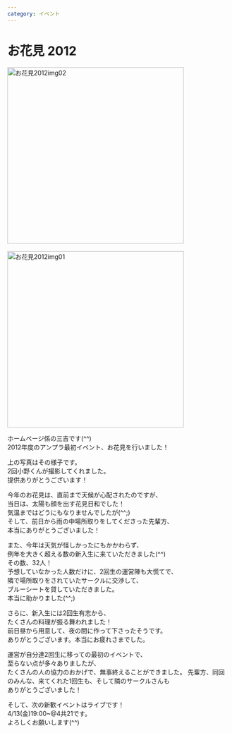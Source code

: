 ```yaml
---
category: イベント
---
```

# お花見 2012

<img src="/uploads/2012-ohanami-img02.jpg" alt="お花見2012img02" title="2012-ohanami-img02" class="alignnone size-full wp-image-260" width="400" /><br /><br />
<img src="/uploads/2012-ohanami-img01.jpg" alt="お花見2012img01" title="2012-ohanami-img01" class="alignnone size-full wp-image-259" width="400" /><br />
<p>
	ホームページ係の三吉です(^^)<br />
	2012年度のアンプラ最初イベント、お花見を行いました！
</p>
<p>
	上の写真はその様子です。<br />
	2回小野くんが撮影してくれました。<br />
	提供ありがとうございます！<br />
</p>
<p>
	今年のお花見は、直前まで天候が心配されたのですが、<br />
	当日は、太陽も顔を出す花見日和でした！<br />
	気温まではどうにもなりませんでしたが(^^;)<br />
	そして、前日から雨の中場所取りをしてくださった先輩方、<br />
	本当にありがとうございました！
</p>
<p>
	また、今年は天気が怪しかったにもかかわらず、<br />
	例年を大きく超える数の新入生に来ていただきました(^^)<br />
	その数、32人！<br />
	予想していなかった人数だけに、2回生の運営陣も大慌てで、<br />
	隣で場所取りをされていたサークルに交渉して、<br />
	ブルーシートを貸していただきました。<br />
	本当に助かりました(^^;)
</p>
<p>
	さらに、新入生には2回生有志から、<br />
	たくさんの料理が振る舞われました！<br />
	前日昼から用意して、夜の間に作って下さったそうです。<br />
	ありがとうございます。本当にお疲れさまでした。
</p>
<p>
	運営が自分達2回生に移っての最初のイベントで、<br />
	至らない点が多々ありましたが、<br />
	たくさんの人の協力のおかげで、無事終えることができました。
	先輩方、同回のみんな、来てくれた1回生も、そして隣のサークルさんも<br />
	ありがとうございました！
</p>
<p>
	そして、次の新歓イベントはライブです！<br />
	4/13(金)19:00~@4共21です。<br />
	よろしくお願いします(^^)
</p>
